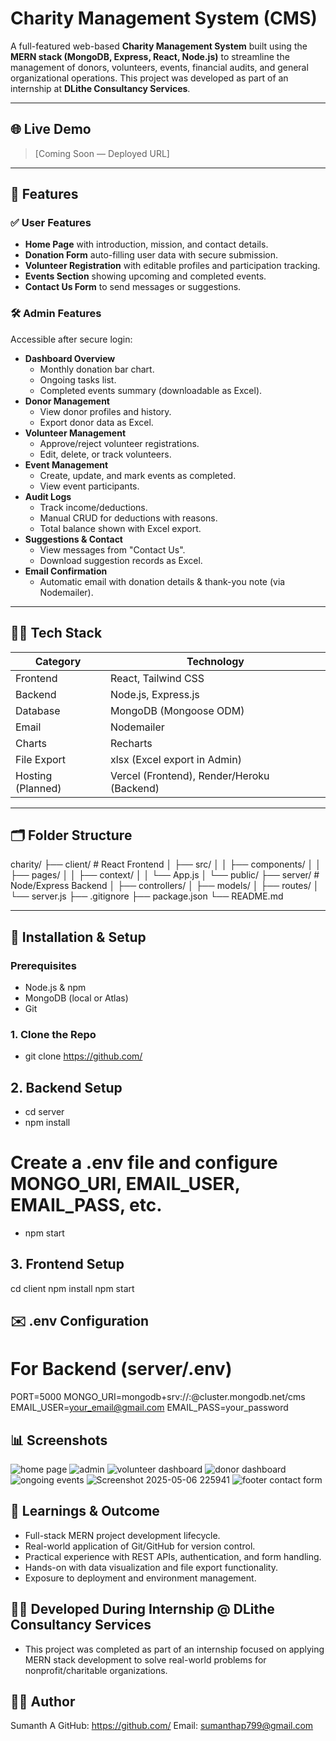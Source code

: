 # Charity Management System (CMS)

A full-featured web-based **Charity Management System** built using the **MERN stack (MongoDB, Express, React, Node.js)** to streamline the management of donors, volunteers, events, financial audits, and general organizational operations. This project was developed as part of an internship at **DLithe Consultancy Services**.

---

## 🌐 Live Demo

> [Coming Soon — Deployed URL]

---

## 📌 Features

### ✅ User Features
- **Home Page** with introduction, mission, and contact details.
- **Donation Form** auto-filling user data with secure submission.
- **Volunteer Registration** with editable profiles and participation tracking.
- **Events Section** showing upcoming and completed events.
- **Contact Us Form** to send messages or suggestions.

### 🛠️ Admin Features
Accessible after secure login:
- **Dashboard Overview**
  - Monthly donation bar chart.
  - Ongoing tasks list.
  - Completed events summary (downloadable as Excel).
- **Donor Management**
  - View donor profiles and history.
  - Export donor data as Excel.
- **Volunteer Management**
  - Approve/reject volunteer registrations.
  - Edit, delete, or track volunteers.
- **Event Management**
  - Create, update, and mark events as completed.
  - View event participants.
- **Audit Logs**
  - Track income/deductions.
  - Manual CRUD for deductions with reasons.
  - Total balance shown with Excel export.
- **Suggestions & Contact**
  - View messages from "Contact Us".
  - Download suggestion records as Excel.
- **Email Confirmation**
  - Automatic email with donation details & thank-you note (via Nodemailer).

---

## 🧑‍💻 Tech Stack

| Category     | Technology                    |
|--------------|-------------------------------|
| Frontend     | React, Tailwind CSS           |
| Backend      | Node.js, Express.js           |
| Database     | MongoDB (Mongoose ODM)        |
| Email        | Nodemailer                    |
| Charts       | Recharts                      |
| File Export  | xlsx (Excel export in Admin)  |
| Hosting (Planned) | Vercel (Frontend), Render/Heroku (Backend) |

---

## 🗂️ Folder Structure

charity/
├── client/ # React Frontend
│ ├── src/
│ │ ├── components/
│ │ ├── pages/
│ │ ├── context/
│ │ └── App.js
│ └── public/
├── server/ # Node/Express Backend
│ ├── controllers/
│ ├── models/
│ ├── routes/
│ └── server.js
├── .gitignore
├── package.json
└── README.md

---

## 🔧 Installation & Setup

### Prerequisites
- Node.js & npm
- MongoDB (local or Atlas)
- Git

### 1. Clone the Repo

- git clone https://github.com/ 
## 2. Backend Setup

- cd server
- npm install
# Create a .env file and configure MONGO_URI, EMAIL_USER, EMAIL_PASS, etc.
- npm start

## 3. Frontend Setup

cd client
npm install
npm start

## ✉️ .env Configuration

# For Backend (server/.env)
PORT=5000
MONGO_URI=mongodb+srv://<username>:<password>@cluster.mongodb.net/cms
EMAIL_USER=your_email@gmail.com
EMAIL_PASS=your_password

## 📊 Screenshots
![home page](https://github.com/user-attachments/assets/dfca136a-1168-4098-b044-62388fddd617)
![admin](https://github.com/user-attachments/assets/d8b2fbb3-e3f4-467b-8d55-ceba925d1ced)
![volunteer dashboard](https://github.com/user-attachments/assets/cd966575-80c9-4234-8038-471bfbed04b8)
![donor dashboard](https://github.com/user-attachments/assets/9252aaa0-e5fc-4f8c-a7e2-1d79e72f5742)
![ongoing events](https://github.com/user-attachments/assets/7af1efa3-a786-4b44-a27e-d8b697c16399)
![Screenshot 2025-05-06 225941](https://github.com/user-attachments/assets/7d430671-4dca-4226-890c-85beae4e7e53)
![footer   contact form](https://github.com/user-attachments/assets/108c987a-dc87-4fc2-b60b-fb8c7deda176)

## 🧠 Learnings & Outcome
- Full-stack MERN project development lifecycle.
- Real-world application of Git/GitHub for version control.
- Practical experience with REST APIs, authentication, and form handling.
- Hands-on with data visualization and file export functionality.
- Exposure to deployment and environment management.

## 👨‍🏫 Developed During Internship @ DLithe Consultancy Services
- This project was completed as part of an internship focused on applying MERN stack development to solve real-world problems for nonprofit/charitable organizations.

## 🙋‍♂️ Author
Sumanth A
GitHub: https://github.com/ 
Email: sumanthap799@gmail.com








